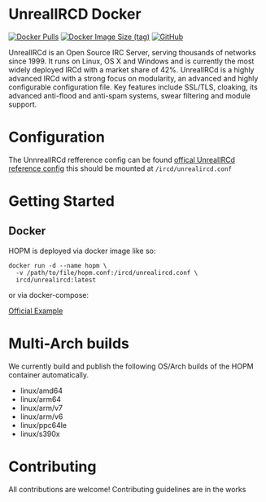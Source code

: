 # UnrealIRCD Docker
[![Docker Pulls](https://img.shields.io/docker/pulls/ircd/unrealircd?style=for-the-badge)](https://hub.docker.com/r/carterfields/unrealircd)
[![Docker Image Size (tag)](https://img.shields.io/docker/image-size/ircd/unrealircd/latest?style=for-the-badge)](https://hub.docker.com/r/carterfields/unrealircd/tags)
[![GitHub](https://img.shields.io/github/license/adamus1red/docker-unrealircd?style=for-the-badge)](https://github.com/carterscode/Unrealircd)

UnrealIRCd is an Open Source IRC Server, serving thousands of networks since 1999. It runs on Linux, OS X and Windows and is currently the most widely deployed IRCd with a market share of 42%. UnrealIRCd is a highly advanced IRCd with a strong focus on modularity, an advanced and highly configurable configuration file. Key features include SSL/TLS, cloaking, its advanced anti-flood and anti-spam systems, swear filtering and module support. 

# Configuration

The UnnrealIRCd refference config can be found [offical UnrealIRCd reference config](https://raw.githubusercontent.com/unrealircd/unrealircd/unreal50/doc/conf/examples/example.conf) this should be mounted at `/ircd/unrealircd.conf`

# Getting Started

## Docker

HOPM is deployed via docker image like so:

```
docker run -d --name hopm \
  -v /path/to/file/hopm.conf:/ircd/unrealircd.conf \
  ircd/unrealircd:latest
```

or via docker-compose:

[Official Example](https://raw.githubusercontent.com/carterscode/Unrealircd/main/docker-compose.yml)

# Multi-Arch builds

We currently build and publish the following OS/Arch builds of the HOPM container automatically.
* linux/amd64
* linux/arm64
* linux/arm/v7
* linux/arm/v6
* linux/ppc64le
* linux/s390x

# Contributing

All contributions are welcome! Contributing guidelines are in the works
